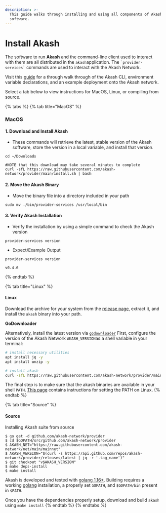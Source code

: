 ```yaml
---
description: >-
  This guide walks through installing and using all components of Akash
  software.
---
```


# Install Akash

The software to run **Akash** and the command-line client used to interact with them are all distributed in the `akash`application. The `` `provider-services` `` commands are used to interact with the Akash Network.

Visit this [guide](../guides/cli/detailed-steps/) for a through walk through of the Akash CLI, environment variable declarations, and an example deployment onto the Akash network.

Select a tab below to view instructions for MacOS, Linux, or compiling from source.

{% tabs %}
{% tab title="MacOS" %}
### MacOS

#### 1. Download and Install Akash

* These commands will retrieve the latest, stable version of the Akash software, store the version in a local variable, and install that version.

```
cd ~/Downloads

#NOTE that this download may take several minutes to complete
curl -sfL https://raw.githubusercontent.com/akash-network/provider/main/install.sh | bash
```

#### 2. Move the Akash Binary

* Move the binary file into a directory included in your path

```
sudo mv ./bin/provider-services /usr/local/bin
```

#### 3. Verify Akash Installation

* Verify the installation by using a simple command to check the Akash version

```
provider-services version
```

* Expect/Example Output

```
provider-services version

v0.4.6
```
{% endtab %}

{% tab title="Linux" %}
#### Linux

Download the archive for your system from the [release page](https://github.com/akash-network/node/releases), extract it, and install the `akash` binary into your path.

**GoDownloader**

Alternatively, install the latest version via [`godownloader`](https://github.com/goreleaser/godownloader) First, configure the version of the Akash Network `AKASH_VERSION`as a shell variable in your terminal:

```bash
# install necessary utilities
apt install jq -y
apt install unzip -y

# install akash 
curl -sfL https://raw.githubusercontent.com/akash-network/provider/main/install.sh | bash
```

The final step is to make sure that the akash binaries are available in your shell `PATH`. [This page](https://stackoverflow.com/questions/14637979/how-to-permanently-set-path-on-linux-unix) contains instructions for setting the PATH on Linux.
{% endtab %}

{% tab title="Source" %}
#### Source

Installing Akash suite from source

```
$ go get -d github.com/akash-network/provider
$ cd $GOPATH/src/github.com/akash-network/provider
$ AKASH_NET="https://raw.githubusercontent.com/akash-network/net/main/mainnet"
$ AKASH_VERSION="$(curl -s https://api.github.com/repos/akash-network/provider/releases/latest | jq -r '.tag_name')"
$ git checkout "v$AKASH_VERSION"
$ make deps-install
$ make install
```

Akash is developed and tested with [golang 1.16+](https://golang.org/). Building requires a working [golang](https://golang.org/) installation, a properly set `GOPATH`, and `$GOPATH/bin` present in `$PATH`.

Once you have the dependencies properly setup, download and build `akash` using `make install`
{% endtab %}
{% endtabs %}
